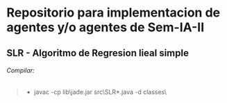 # Repositorio para implementacion de agentes y/o agentes de Sem-IA-II


## SLR - Algoritmo de Regresion lieal simple

###### Compilar:
>- javac -cp lib\jade.jar src\SLR\*.java -d classes\
